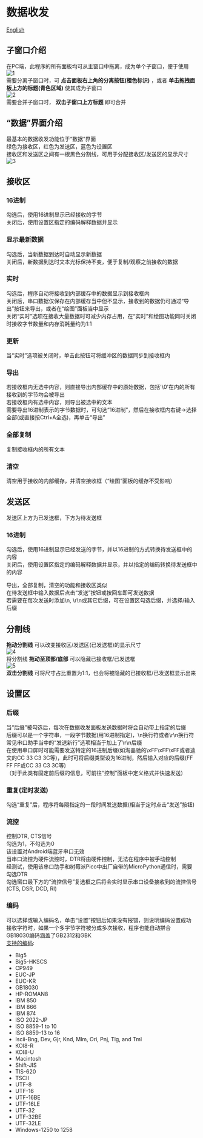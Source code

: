# 数据收发

[English](data.md)  

## 子窗口介绍
在PC端，此程序的所有面板均可从主窗口中拖离，成为单个子窗口，便于使用  
![1](1_zh_CN.png)  
需要分离子窗口时，可 **点击面板右上角的分离按钮(橙色标识)** ，或者 **单击拖拽面板上方的标题(青色区域)** 使其成为子窗口  
![2](2_zh_CN.png)  
需要合并子窗口时， **双击子窗口上方标题** 即可合并  

## “数据”界面介绍
最基本的数据收发功能位于“数据”界面  
绿色为接收区，红色为发送区，蓝色为设置区  
接收区和发送区之间有一根黑色分割线，可用于分配接收区/发送区的显示尺寸  
![3](3_zh_CN.png)  
## 接收区

### 16进制
勾选后，使用16进制显示已经接收的字节  
关闭后，使用设置区指定的编码解释数据并显示  
### 显示最新数据
勾选后，当新数据到达时自动显示新数据  
关闭后，新数据到达时文本光标保持不变，便于复制/观察之前接收的数据  
### 实时
勾选后，程序自动将接收到内部缓存中的数据显示到接收框内  
关闭后，串口数据仅保存在内部缓存当中但不显示，接收到的数据仍可通过“导出”按钮来导出，或者在“绘图”面板当中显示  
关闭“实时”选项在接收大量数据时可减少内存占用，在“实时”和绘图功能同时关闭时接收字节数量和内存消耗量约为1:1  
### 更新
当“实时”选项被关闭时，单击此按钮可将缓冲区的数据同步到接收框内  
### 导出
若接收框内无选中内容，则直接导出内部缓存中的原始数据，包括'\0'在内的所有接收到的字节均会被导出  
若接收框内有选中内容，则导出被选中的文本  
需要导出16进制表示的字节数据时，可勾选“16进制”，然后在接收框内右键->选择全部(或直接按Ctrl+A全选)，再单击“导出”
### 全部复制
复制接收框内的所有文本
### 清空
清空用于接收的内部缓存，并清空接收框（“绘图”面板的缓存不受影响）

## 发送区
发送区上方为已发送框，下方为待发送框  
### 16进制
勾选后，使用16进制显示已经发送的字节，并以16进制的方式转换待发送框中的内容  
关闭后，使用设置区指定的编码解释数据并显示，并以指定的编码转换待发送框中的内容  

导出，全部复制，清空的功能和接收区类似  
在待发送框中输入数据后点击“发送”按钮或按回车即可发送数据  
若需要在每次发送时添加\n, \r\n或其它后缀，可在设置区勾选后缀，并选择/输入后缀  
## 分割线
 **拖动分割线** 可以改变接收区/发送区(已发送框)的显示尺寸  
![4](4_zh_CN.png)  
将分割线 **拖动至顶部/底部** 可以隐藏已接收框/已发送框  
![5](5_zh_CN.png)  
 **双击分割线** 可将尺寸占比重置为1:1，也会将被隐藏的已接收框/已发送框显示出来  

## 设置区
### 后缀
当“后缀”被勾选后，每次在数据收发面板发送数据时将会自动带上指定的后缀  
后缀可以是一个字符串，一段字节数据(用16进制指定)，\n换行符或者\r\n换行符  
常见串口助手当中的“发送新行”选项相当于加上了\r\n后缀  
在使用串口屏时可能需要发送特定的16进制后缀(如淘晶驰的\xFF\xFF\xFF或者迪文的CC 33 C3 3C等)，此时可将后缀类型设为16进制，然后输入对应的后缀(FF FF FF或CC 33 C3 3C等)  
（对于此类有固定前后缀的信息，可前往“控制”面板中定义格式并快速发送）  
### 重复(定时发送)
勾选“重复”后，程序将每隔指定的一段时间发送数据(相当于定时点击“发送”按钮)  
### 流控
控制DTR, CTS信号  
勾选为1，不勾选为0  
该设置对Android端蓝牙串口无效  
当串口流控为硬件流控时，DTR将由硬件控制，无法在程序中被手动控制  
经测试，使用该串口助手和树莓派Pico中出厂自带的MicroPython通信时，需要勾选DTR  
勾选窗口最下方的“流控信号”复选框之后将会实时显示串口设备接收到的流控信号(CTS, DSR, DCD, RI)  
### 编码
可以选择或输入编码名，单击“设置”按钮后如果没有报错，则说明编码设置成功  
接收字符时，如果一个多字节字符被分成多次接收，程序也能自动拼合  
GB18030编码涵盖了GB2312和GBK  
[支持的编码](https://doc.qt.io/qt-5/qtextcodec.html#details): 

+ Big5
+ Big5-HKSCS
+ CP949
+ EUC-JP
+ EUC-KR
+ GB18030
+ HP-ROMAN8
+ IBM 850
+ IBM 866
+ IBM 874
+ ISO 2022-JP
+ ISO 8859-1 to 10
+ ISO 8859-13 to 16
+ Iscii-Bng, Dev, Gjr, Knd, Mlm, Ori, Pnj, Tlg, and Tml
+ KOI8-R
+ KOI8-U
+ Macintosh
+ Shift-JIS
+ TIS-620
+ TSCII
+ UTF-8
+ UTF-16
+ UTF-16BE
+ UTF-16LE
+ UTF-32
+ UTF-32BE
+ UTF-32LE
+ Windows-1250 to 1258
